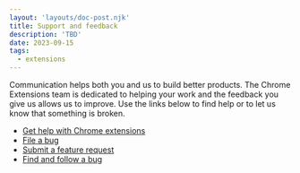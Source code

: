 ```yaml
---
layout: 'layouts/doc-post.njk'
title: Support and feedback
description: 'TBD'
date: 2023-09-15
tags:
  - extensions
---
```


Communication helps both you and us to build better products. The Chrome Extensions team is dedicated to helping your work and the feedback you give us allows us to improve. Use the links below to find help or to let us know that something is broken.

* [Get help with Chrome extensions](/docs/extensions/support-feedback/getHelp)
* [File a bug](/docs/extensions/support-feedback/file-a-bug)
* [Submit a feature request](/docs/extensions/support-feedback/submit-a-feature-request)
* [Find and follow a bug](/docs/extensions/support-feedback/find-a-bug)